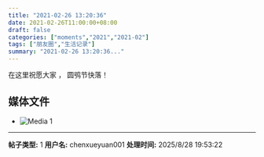 ```yaml
---
title: "2021-02-26 13:20:36"
date: 2021-02-26T11:00:00+08:00
draft: false
categories: ["moments","2021","2021-02"]
tags: ["朋友圈","生活记录"]
summary: "2021-02-26 13:20:36..."
---
```


在这里祝愿大家 ，
圆鸮节快落！

## 媒体文件

- ![Media 1](/Moments/photos/2021-02-26/202102261320360.jpg)

---

**帖子类型:** 1
**用户名:** chenxueyuan001
**处理时间:** 2025/8/28 19:53:22